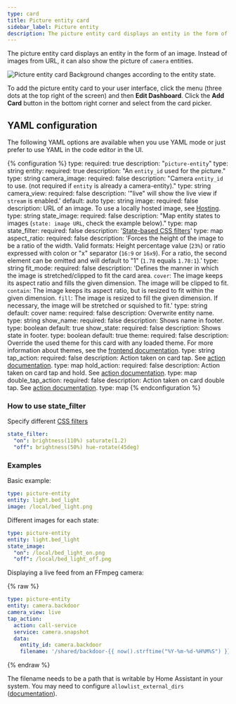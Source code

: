 ```yaml
---
type: card
title: Picture entity card
sidebar_label: Picture entity
description: The picture entity card displays an entity in the form of an image. Instead of images from URL, it can also show the picture of camera entities.
---
```


The picture entity card displays an entity in the form of an image. Instead of images from URL, it can also show the picture of `camera` entities.

<p class='img'>
  <img src='/images/dashboards/picture_entity.gif' alt='Picture entity card'>
  Background changes according to the entity state.
</p>

To add the picture entity card to your user interface, click the menu (three dots at the top right of the screen) and then **Edit Dashboard**. Click the **Add Card** button in the bottom right corner and select from the card picker.

## YAML configuration

The following YAML options are available when you use YAML mode or just prefer to use YAML in the code editor in the UI.

{% configuration %}
type:
  required: true
  description: "`picture-entity`"
  type: string
entity:
  required: true
  description: "An `entity_id` used for the picture."
  type: string
camera_image:
  required: false
  description: "Camera `entity_id` to use. (not required if `entity` is already a camera-entity)."
  type: string
camera_view:
  required: false
  description: '"live" will show the live view if `stream` is enabled.'
  default: auto
  type: string
image:
  required: false
  description: URL of an image. To use a locally hosted image, see [Hosting](/integrations/http#hosting-files).
  type: string
state_image:
  required: false
  description: "Map entity states to images (`state: image URL`, check the example below)."
  type: map
state_filter:
  required: false
  description: '[State-based CSS filters](#how-to-use-state_filter)'
  type: map
aspect_ratio:
  required: false
  description: 'Forces the height of the image to be a ratio of the width. Valid formats: Height percentage value (`23%`) or ratio expressed with colon or "x" separator (`16:9` or `16x9`). For a ratio, the second element can be omitted and will default to "1" (`1.78` equals `1.78:1`).'
  type: string
fit_mode:
  required: false
  description: 'Defines the manner in which the image is stretched/clipped to fit the card area. `cover`: The image keeps its aspect ratio and fills the given dimension. The image will be clipped to fit. `contain`: The image keeps its aspect ratio, but is resized to fit within the given dimension. `fill`: The image is resized to fill the given dimension. If necessary, the image will be stretched or squished to fit.'
  type: string
  default: cover
name:
  required: false
  description: Overwrite entity name.
  type: string
show_name:
  required: false
  description: Shows name in footer.
  type: boolean
  default: true
show_state:
  required: false
  description: Shows state in footer.
  type: boolean
  default: true
theme:
  required: false
  description: Override the used theme for this card with any loaded theme. For more information about themes, see the [frontend documentation](/integrations/frontend/).
  type: string
tap_action:
  required: false
  description: Action taken on card tap. See [action documentation](/dashboards/actions/#tap-action).
  type: map
hold_action:
  required: false
  description: Action taken on card tap and hold. See [action documentation](/dashboards/actions/#hold-action).
  type: map
double_tap_action:
  required: false
  description: Action taken on card double tap. See [action documentation](/dashboards/actions/#double-tap-action).
  type: map
{% endconfiguration %}

### How to use state_filter

Specify different [CSS filters](https://developer.mozilla.org/en-US/docs/Web/CSS/filter)

```yaml
state_filter:
  "on": brightness(110%) saturate(1.2)
  "off": brightness(50%) hue-rotate(45deg)
```

### Examples

Basic example:

```yaml
type: picture-entity
entity: light.bed_light
image: /local/bed_light.png
```

Different images for each state:

```yaml
type: picture-entity
entity: light.bed_light
state_image:
  "on": /local/bed_light_on.png
  "off": /local/bed_light_off.png
```

Displaying a live feed from an FFmpeg camera:

{% raw %}

```yaml
type: picture-entity
entity: camera.backdoor
camera_view: live
tap_action:
  action: call-service
  service: camera.snapshot
  data:
    entity_id: camera.backdoor
    filename: '/shared/backdoor-{{ now().strftime("%Y-%m-%d-%H%M%S") }}.jpg'
```

{% endraw %}

The filename needs to be a path that is writable by Home Assistant in your system. You may need to configure `allowlist_external_dirs` ([documentation](/docs/configuration/basic/)).
